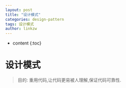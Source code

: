 ```yaml
---
layout: post
title: "设计模式"
categories: design-pattern
tags: 设计模式
author: linkzw
---
```


* content
{:toc}

# 设计模式

> 目的: 重用代码,让代码更易被人理解,保证代码可靠性.
